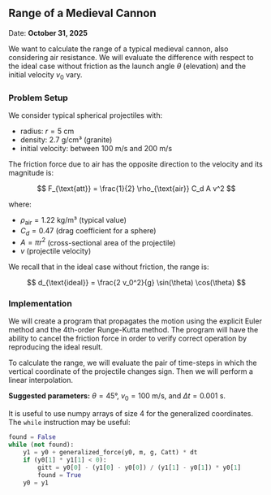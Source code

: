 ## Range of a Medieval Cannon

Date: **October 31, 2025**

We want to calculate the range of a typical medieval cannon, also considering air resistance. We will evaluate the difference with respect to the ideal case without friction as the launch angle $\theta$ (elevation) and the initial velocity $v_0$ vary.

### Problem Setup

We consider typical spherical projectiles with:
- radius: $r = 5$ cm
- density: $2.7$ g/cm³ (granite)
- initial velocity: between $100$ m/s and $200$ m/s

The friction force due to air has the opposite direction to the velocity and its magnitude is:

$$
F_{\text{att}} = \frac{1}{2} \rho_{\text{air}} C_d A v^2
$$

where:
- $\rho_{\text{air}} = 1.22$ kg/m³ (typical value)
- $C_d = 0.47$ (drag coefficient for a sphere)
- $A = \pi r^2$ (cross-sectional area of the projectile)
- $v$ (projectile velocity)

We recall that in the ideal case without friction, the range is:

$$
d_{\text{ideal}} = \frac{2 v_0^2}{g} \sin(\theta) \cos(\theta)
$$

### Implementation

We will create a program that propagates the motion using the explicit Euler method and the 4th-order Runge-Kutta method. The program will have the ability to cancel the friction force in order to verify correct operation by reproducing the ideal result.

To calculate the range, we will evaluate the pair of time-steps in which the vertical coordinate of the projectile changes sign. Then we will perform a linear interpolation.

**Suggested parameters:** $\theta = 45°$, $v_0 = 100$ m/s, and $\Delta t = 0.001$ s.

It is useful to use numpy arrays of size 4 for the generalized coordinates. The `while` instruction may be useful:

```python
found = False
while (not found):
    y1 = y0 + generalized_force(y0, m, g, Catt) * dt
    if (y0[1] * y1[1] < 0):
        gitt = y0[0] - (y1[0] - y0[0]) / (y1[1] - y0[1]) * y0[1]
        found = True
    y0 = y1
```
